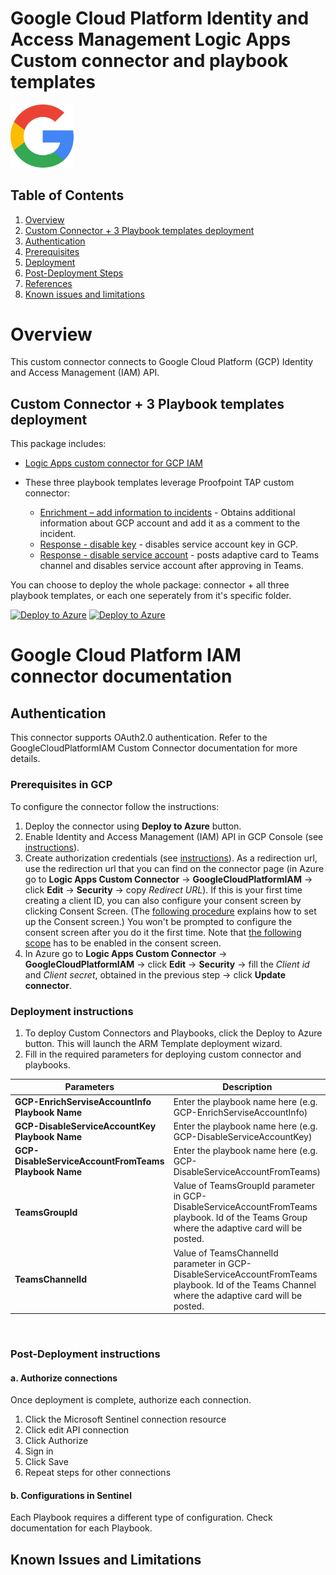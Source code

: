   # Google Cloud Platform Identity and Access Management Logic Apps Custom connector and playbook templates

  <img src="./GCP_IAMConnector/google_logo.svg" alt="drawing" width="20%"/><br>


## Table of Contents

1. [Overview](#overview)
1. [Custom Connector + 3 Playbook templates deployment](#deployall)
1. [Authentication](#importantnotes)
1. [Prerequisites](#prerequisites)
1. [Deployment](#deployment)
1. [Post-Deployment Steps](#postdeployment)
1. [References](#references)
1. [Known issues and limitations](#limitations)


<a name="overview">

# Overview

This custom connector connects to Google Cloud Platform (GCP) Identity and Access Management (IAM) API.

<a name="deployall">

## Custom Connector + 3 Playbook templates deployment
This package includes:
* [Logic Apps custom connector for GCP IAM](./GCP_IAMConnector)

* These three playbook templates leverage Proofpoint TAP custom connector:
  * [Enrichment – add information to incidents](./Playbooks/GCP-EnrichServiseAccountInfo) - Obtains additional information about GCP account and add it as a comment to the incident.
  * [Response - disable key](./Playbooks/GCP-DisableServiceAccountKey) - disables service account key in GCP.
  * [Response - disable service account](./Playbooks/GCP-DisableServiceAccountFromTeams) - posts adaptive card to Teams channel and disables service account after approving in Teams.

You can choose to deploy the whole package: connector + all three playbook templates, or each one seperately from it's specific folder.


[![Deploy to Azure](https://aka.ms/deploytoazurebutton)](https://portal.azure.com/#create/Microsoft.Template/uri/https%3A%2F%2Fraw.githubusercontent.com%2FAzure%2FAzure-Sentinel%2Fmaster%2FSolutions%2FGoogleCloudPlatformIAM%2FPlaybooks%2Fazuredeploy.json) [![Deploy to Azure](https://aka.ms/deploytoazuregovbutton)](https://portal.azure.us/#create/Microsoft.Template/uri/https%3A%2F%2Fraw.githubusercontent.com%2FAzure%2FAzure-Sentinel%2Fmaster%2FSolutions%2FGoogleCloudPlatformIAM%2FPlaybooks%2Fazuredeploy.json)



# Google Cloud Platform IAM connector documentation

<a name="authentication">

## Authentication
This connector supports OAuth2.0 authentication. Refer to the GoogleCloudPlatformIAM Custom Connector documentation for more details.

<a name="prerequisites">

### Prerequisites in GCP
To configure the connector follow the instructions:
1. Deploy the connector using **Deploy to Azure** button.
2. Enable Identity and Access Management (IAM) API in GCP Console (see [instructions](https://developers.google.com/identity/protocols/oauth2/web-server#enable-apis)).
3. Create authorization credentials (see [instructions](https://developers.google.com/identity/protocols/oauth2/web-server#creatingcred)). As a redirection url, use the redirection url that you can find on the connector page (in Azure go to **Logic Apps Custom Connector** -> **GoogleCloudPlatformIAM** -> click **Edit** -> **Security** -> copy *Redirect URL*). If this is your first time creating a client ID, you can also configure your consent screen by clicking Consent Screen. (The [following procedure](https://support.google.com/cloud/answer/6158849?hl=en#userconsent) explains how to set up the Consent screen.) You won't be prompted to configure the consent screen after you do it the first time. Note that [the following scope](https://developers.google.com/identity/protocols/oauth2/scopes#iam) has to be enabled in the consent screen.
4. In Azure go to **Logic Apps Custom Connector** -> **GoogleCloudPlatformIAM** -> click **Edit** -> **Security** -> fill the *Client id* and *Client secret*, obtained in the previous step -> click **Update connector**.

<a name="deployment">

### Deployment instructions
1. To deploy Custom Connectors and Playbooks, click the Deploy to Azure button. This will launch the ARM Template deployment wizard.
2. Fill in the required parameters for deploying custom connector and playbooks.

| Parameters | Description |
|----------------|--------------|
|**GCP-EnrichServiseAccountInfo Playbook Name** | Enter the playbook name here (e.g. GCP-EnrichServiseAccountInfo)|
|**GCP-DisableServiceAccountKey Playbook Name** | Enter the playbook name here (e.g. GCP-DisableServiceAccountKey)|
|**GCP-DisableServiceAccountFromTeams Playbook Name** | Enter the playbook name here (e.g. GCP-DisableServiceAccountFromTeams)|
|**TeamsGroupId** | Value of TeamsGroupId parameter in GCP-DisableServiceAccountFromTeams playbook. Id of the Teams Group where the adaptive card will be posted.|
|**TeamsChannelId** | Value of TeamsChannelId parameter in GCP-DisableServiceAccountFromTeams playbook. Id of the Teams Channel where the adaptive card will be posted.|

<br>
<a name="postdeployment">

### Post-Deployment instructions

#### a. Authorize connections

Once deployment is complete, authorize each connection.

1. Click the Microsoft Sentinel connection resource
2. Click edit API connection
3. Click Authorize
4. Sign in
5. Click Save
6. Repeat steps for other connections

#### b. Configurations in Sentinel

Each Playbook requires a different type of configuration. Check documentation for each Playbook.


<a name="limitations">

## Known Issues and Limitations
